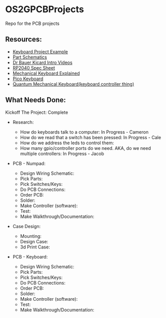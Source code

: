 # OS2GPCBProjects
Repo for the PCB projects

## Resources:

- [Keyboard Project Example](https://www.masterzen.fr/2020/05/03/designing-a-keyboard-part-1/)
- [Part Schematics](https://app.ultralibrarian.com/details/718f6c74-6ffb-11eb-9033-0a34d6323d74/Raspberry-Pi/RP2040)
- [Dr Bauer Kicard Intro Videos](https://youtube.com/@markatlnk5982?feature=shared)
- [RP2040 Spec Sheet](https://datasheets.raspberrypi.com/rp2040/rp2040-datasheet.pdf)
- [Mechanical Keyboard Explained](https://www.daskeyboard.com/blog/parts-of-a-mechanical-keyboard/)
- [Pico Keyboard](https://learn.adafruit.com/diy-pico-mechanical-keyboard-with-fritzing-circuitpython/overview)
- [Quantum Mechanical Keyboard(keyboard controller thing)](https://docs.qmk.fm/#/)


## What Needs Done:

Kickoff The Project: Complete

* Research:
  - How do keyboards talk to a computer: In Progress - Cameron
  - How do we read that a switch has been pressed: In Progress - Cale
  - How do we address the leds to control them:
  - How many gpio/controller ports do we need. AKA, do we need multiple controllers: In Progress - Jacob

* PCB - Numpad:
  - Design Wiring Schematic:
  - Pick Parts:
  - Pick Switches/Keys:
  - Do PCB Connections:
  - Order PCB:
  - Solder:
  - Make Controller (software):
  - Test:
  - Make Walkthrough/Documentation:

* Case Design: 
  - Mounting:
  - Design Case:
  - 3d Print Case:

* PCB -  Keyboard:
  - Design Wiring Schematic:
  - Pick Parts:
  - Pick Switches/Keys:
  - Do PCB Connections:
  - Order PCB:
  - Solder:
  - Make Controller (software):
  - Test:
  - Make Walkthrough/Documentation:


